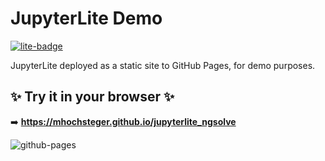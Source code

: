 # JupyterLite Demo

[![lite-badge](https://jupyterlite.rtfd.io/en/latest/_static/badge.svg)](https://jupyterlite.github.io/demo)

JupyterLite deployed as a static site to GitHub Pages, for demo purposes.

## ✨ Try it in your browser ✨

➡️ **https://mhochsteger.github.io/jupyterlite_ngsolve**

![github-pages](https://user-images.githubusercontent.com/591645/120649478-18258400-c47d-11eb-80e5-185e52ff2702.gif)


